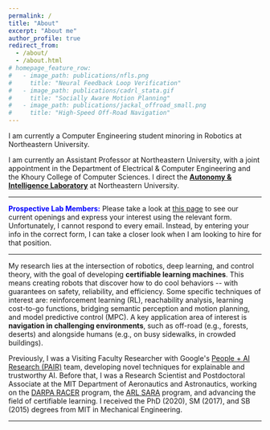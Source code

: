 ```yaml
---
permalink: /
title: "About"
excerpt: "About me"
author_profile: true
redirect_from: 
  - /about/
  - /about.html
# homepage_feature_row:
#   - image_path: publications/nfls.png
#     title: "Neural Feedback Loop Verification"
#   - image_path: publications/cadrl_stata.gif
#     title: "Socially Aware Motion Planning"
#   - image_path: publications/jackal_offroad_small.png
#     title: "High-Speed Off-Road Navigation"
---
```


I am currently a Computer Engineering student minoring in Robotics at Northeastern University.

I am currently an Assistant Professor at Northeastern University, with a joint appointment in the Department of Electrical & Computer Engineering and the Khoury College of Computer Sciences.
I direct the [**Autonomy & Intelligence Laboratory**](https://neu-autonomy.github.io/lab_website) at Northeastern University.

---

<span style="color:blue">**Prospective Lab Members:**</span> Please take a look at [this page](https://neu-autonomy.github.io/lab_website/joinus) to see our current openings and express your interest using the relevant form. Unfortunately, I cannot respond to every email. Instead, by entering your info in the correct form, I can take a closer look when I am looking to hire for that position.

---

My research lies at the intersection of robotics, deep learning, and control theory, with the goal of developing **certifiable learning machines**.
This means creating robots that discover how to do cool behaviors -- with guarantees on safety, reliability, and efficiency.
Some specific techniques of interest are: reinforcement learning (RL), reachability analysis, learning cost-to-go functions,  bridging semantic perception and motion planning, and model predictive control (MPC).
A key application area of interest is **navigation in challenging environments**, such as off-road (e.g., forests, deserts) and alongside humans (e.g., on busy sidewalks, in crowded buildings).

Previously, I was a Visiting Faculty Researcher with Google's [People + AI Research (PAIR)](https://research.google/teams/brain/pair/) team, developing novel techniques for explainable and trustworthy AI.
Before that, I was a Research Scientist and Postdoctoral Associate at the MIT Department of Aeronautics and Astronautics, working on the [DARPA RACER](https://www.darpa.mil/news-events/2022-01-13) program, the [ARL SARA](https://www.arl.army.mil/business/collaborative-alliances/current-cras/sara-cra/sara-overview/) program, and advancing the field of certifiable learning.
I received the PhD (2020), SM (2017), and SB (2015) degrees from MIT in Mechanical Engineering.

---